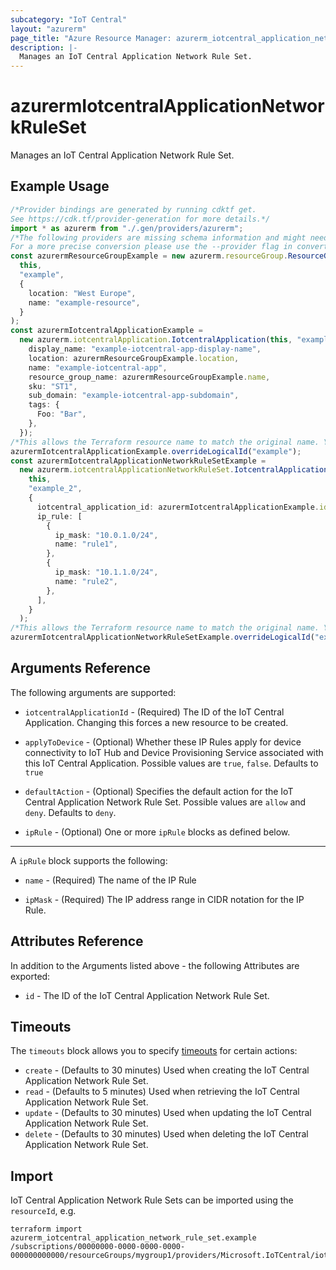 ```yaml
---
subcategory: "IoT Central"
layout: "azurerm"
page_title: "Azure Resource Manager: azurerm_iotcentral_application_network_rule_set"
description: |-
  Manages an IoT Central Application Network Rule Set.
---
```


# azurermIotcentralApplicationNetworkRuleSet

Manages an IoT Central Application Network Rule Set.

## Example Usage

```typescript
/*Provider bindings are generated by running cdktf get.
See https://cdk.tf/provider-generation for more details.*/
import * as azurerm from "./.gen/providers/azurerm";
/*The following providers are missing schema information and might need manual adjustments to synthesize correctly: azurerm.
For a more precise conversion please use the --provider flag in convert.*/
const azurermResourceGroupExample = new azurerm.resourceGroup.ResourceGroup(
  this,
  "example",
  {
    location: "West Europe",
    name: "example-resource",
  }
);
const azurermIotcentralApplicationExample =
  new azurerm.iotcentralApplication.IotcentralApplication(this, "example_1", {
    display_name: "example-iotcentral-app-display-name",
    location: azurermResourceGroupExample.location,
    name: "example-iotcentral-app",
    resource_group_name: azurermResourceGroupExample.name,
    sku: "ST1",
    sub_domain: "example-iotcentral-app-subdomain",
    tags: {
      Foo: "Bar",
    },
  });
/*This allows the Terraform resource name to match the original name. You can remove the call if you don't need them to match.*/
azurermIotcentralApplicationExample.overrideLogicalId("example");
const azurermIotcentralApplicationNetworkRuleSetExample =
  new azurerm.iotcentralApplicationNetworkRuleSet.IotcentralApplicationNetworkRuleSet(
    this,
    "example_2",
    {
      iotcentral_application_id: azurermIotcentralApplicationExample.id,
      ip_rule: [
        {
          ip_mask: "10.0.1.0/24",
          name: "rule1",
        },
        {
          ip_mask: "10.1.1.0/24",
          name: "rule2",
        },
      ],
    }
  );
/*This allows the Terraform resource name to match the original name. You can remove the call if you don't need them to match.*/
azurermIotcentralApplicationNetworkRuleSetExample.overrideLogicalId("example");

```

## Arguments Reference

The following arguments are supported:

*   `iotcentralApplicationId` - (Required) The ID of the IoT Central Application. Changing this forces a new resource to be created.

*   `applyToDevice` - (Optional) Whether these IP Rules apply for device connectivity to IoT Hub and Device Provisioning Service associated with this IoT Central Application. Possible values are `true`, `false`. Defaults to `true`

*   `defaultAction` - (Optional) Specifies the default action for the IoT Central Application Network Rule Set. Possible values are `allow` and `deny`. Defaults to `deny`.

*   `ipRule` - (Optional) One or more `ipRule` blocks as defined below.

***

A `ipRule` block supports the following:

*   `name` - (Required) The name of the IP Rule

*   `ipMask` - (Required) The IP address range in CIDR notation for the IP Rule.

## Attributes Reference

In addition to the Arguments listed above - the following Attributes are exported:

* `id` - The ID of the IoT Central Application Network Rule Set.

## Timeouts

The `timeouts` block allows you to specify [timeouts](https://www.terraform.io/language/resources/syntax#operation-timeouts) for certain actions:

* `create` - (Defaults to 30 minutes) Used when creating the IoT Central Application Network Rule Set.
* `read` - (Defaults to 5 minutes) Used when retrieving the IoT Central Application Network Rule Set.
* `update` - (Defaults to 30 minutes) Used when updating the IoT Central Application Network Rule Set.
* `delete` - (Defaults to 30 minutes) Used when deleting the IoT Central Application Network Rule Set.

## Import

IoT Central Application Network Rule Sets can be imported using the `resourceId`, e.g.

```console
terraform import azurerm_iotcentral_application_network_rule_set.example /subscriptions/00000000-0000-0000-0000-000000000000/resourceGroups/mygroup1/providers/Microsoft.IoTCentral/iotApps/app1
```
